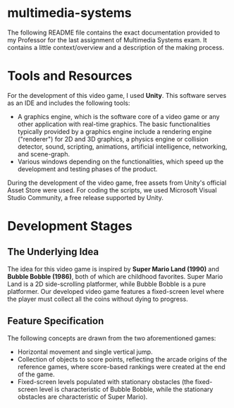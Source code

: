 # multimedia-systems
The following README file contains the exact documentation provided to my Professor for the last assignment of Multimedia Systems exam. It contains a little context/overview and a description of the making process.


# Tools and Resources

For the development of this video game, I used **Unity**. This software serves as an IDE and includes the following tools:
- A graphics engine, which is the software core of a video game or any other application with real-time graphics. The basic functionalities typically provided by a graphics engine include a rendering engine ("renderer") for 2D and 3D graphics, a physics engine or collision detector, sound, scripting, animations, artificial intelligence, networking, and scene-graph.
- Various windows depending on the functionalities, which speed up the development and testing phases of the product.

During the development of the video game, free assets from Unity's official Asset Store were used. For coding the scripts, we used Microsoft Visual Studio Community, a free release supported by Unity.

# Development Stages

## The Underlying Idea

The idea for this video game is inspired by **Super Mario Land (1990)** and **Bubble Bobble (1986)**, both of which are childhood favorites. Super Mario Land is a 2D side-scrolling platformer, while Bubble Bobble is a pure platformer. Our developed video game features a fixed-screen level where the player must collect all the coins without dying to progress.

## Feature Specification

The following concepts are drawn from the two aforementioned games:
- Horizontal movement and single vertical jump.
- Collection of objects to score points, reflecting the arcade origins of the reference games, where score-based rankings were created at the end of the game.
- Fixed-screen levels populated with stationary obstacles (the fixed-screen level is characteristic of Bubble Bobble, while the stationary obstacles are characteristic of Super Mario).
